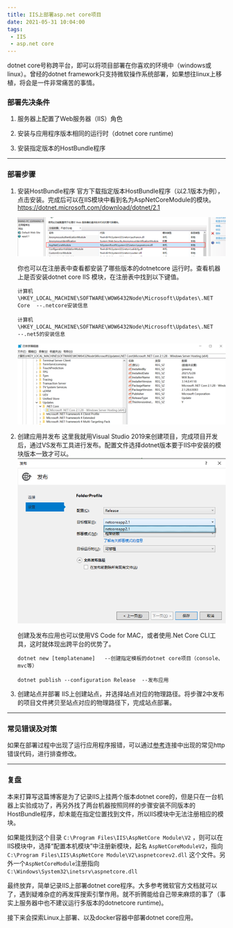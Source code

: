 ```yaml
---
title: IIS上部署asp.net core项目
date: 2021-05-31 10:04:00
tags: 
 - IIS
 - asp.net core
---
```


dotnet core号称跨平台，即可以将项目部署在你喜欢的环境中（windows或linux）。曾经的dotnet framework只支持微软操作系统部署，如果想往linux上移植，将会是一件非常痛苦的事情。

### 部署先决条件

 1. 服务器上配置了Web服务器（IIS）角色 

 2. 安装与应用程序版本相同的运行时（dotnet core runtime) 

 3. 安装指定版本的HostBundle程序

<!--more-->
 ---

### 部署步骤
 1. 安装HostBundle程序
    官方下载指定版本HostBundle程序（以2.1版本为例），点击安装。完成后可以在IIS模块中看到名为AspNetCoreModule的模块。
    https://dotnet.microsoft.com/download/dotnet/2.1

    ![IIS AspNetCoreModule](https://raw.githubusercontent.com/edsiongithub/blogimages/master/IISModule_installed2.1.png)

    你也可以在注册表中查看都安装了哪些版本的dotnetcore 运行时。查看机器上是否安装dotnet core IIS 模块，在注册表中找到以下键值。
    ```
    计算机\HKEY_LOCAL_MACHINE\SOFTWARE\WOW6432Node\Microsoft\Updates\.NET Core  --.netcore安装信息

    计算机\HKEY_LOCAL_MACHINE\SOFTWARE\WOW6432Node\Microsoft\Updates\.NET       --.net5的安装信息
    ```
    ![注册表中dotnetcore版本信息](https://raw.githubusercontent.com/edsiongithub/blogimages/master/reg_installed2.1.png)

 2. 创建应用并发布
    这里我就用Visual Studio 2019来创建项目，完成项目开发后，通过VS发布工具进行发布。配置文件选择dotnet版本要于IIS中安装的模块版本一致才可以。
    ![发布应用程序](https://raw.githubusercontent.com/edsiongithub/blogimages/master/deploy.png)

    创建及发布应用也可以使用VS Code for MAC，或者使用.Net Core CLI工具，这时就体现出跨平台的优势了。
    ```
    dotnet new [templatename]   --创建指定模板的dotnet core项目（console、mvc等）

    dotnet publish --configuration Release  --发布应用
    ```
3. 创建站点并部署
    IIS上创建站点，并选择站点对应的物理路径。将步骤2中发布的项目文件拷贝至站点对应的物理路径下，完成站点部署。

---
### 常见错误及对策
如果在部署过程中出现了运行应用程序报错，可以通过<a href="https://docs.microsoft.com/zh-cn/aspnet/core/test/troubleshoot-azure-iis?view=aspnetcore-5.0">参考</a>连接中出现的常见http错误代码，进行排查修改。


---

### 复盘
本来打算写这篇博客是为了记录IIS上挂两个版本dotnet core的，但是只在一台机器上实验成功了，再另外找了两台机器按照同样的步骤安装不同版本的HostBundle程序，却未能在指定位置找到文件，所以IIS模块中无法注册相应的模块。

如果能找到这个目录 ```C:\Program Files\IIS\AspNetCore Module\V2``` ，则可以在IIS模块中，选择“配置本机模块”中注册新模块，起名 ```AspNetCoreModuleV2```，指向```C:\Program Files\IIS\AspNetCore Module\V2\aspnetcorev2.dll``` 这个文件。另外一个```AspNetCoreModule```注册指向```C:\Windows\System32\inetsrv\aspnetcore.dll```

最终放弃，简单记录IIS上部署dotnet core程序。大多参考微软官方文档就可以了，遇到疑难杂症的再发挥搜索引擎作用。就不折腾能给自己带来麻烦的事了（事实上服务器中也不建议运行多版本的dotnetcore runtime)。

接下来会探索Linux上部署、以及docker容器中部署dotnet core应用。



<input type="hidden" value="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"/>
 